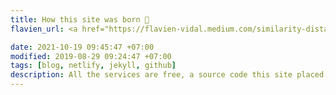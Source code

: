 ```yaml
---
title: How this site was born 👶
flavien_url: <a href="https://flavien-vidal.medium.com/similarity-distances-for-natural-language-processing-16f63cd5ba55" target="_blank" rel="noopener">Similarity</a> 

date: 2021-10-19 09:45:47 +07:00
modified: 2019-08-29 09:24:47 +07:00
tags: [blog, netlify, jekyll, github]
description: All the services are free, a source code this site placed on github repository and intergration with netlify service, another service that you can use is github page for hosting your own static site.
---
```

